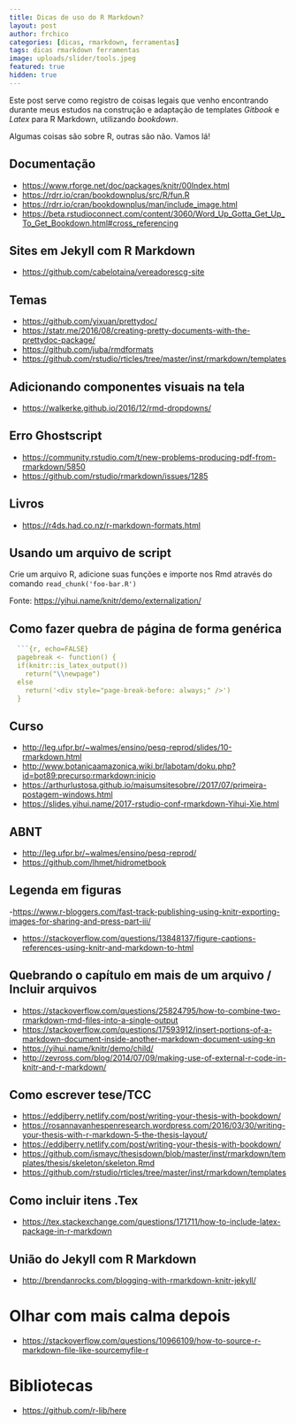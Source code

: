 ```yaml
---
title: Dicas de uso do R Markdown?
layout: post
author: frchico
categories: [dicas, rmarkdown, ferramentas]
tags: dicas rmarkdown ferramentas
image: uploads/slider/tools.jpeg
featured: true
hidden: true
---
```


Este post serve como registro de coisas legais que venho encontrando durante meus estudos na construção e adaptação de templates *Gitbook* e  *Latex* para R Markdown, utilizando *bookdown*.

Algumas coisas são sobre R, outras são não. Vamos lá!

## Documentação 

- https://www.rforge.net/doc/packages/knitr/00Index.html
- https://rdrr.io/cran/bookdownplus/src/R/fun.R
- https://rdrr.io/cran/bookdownplus/man/include_image.html
- https://beta.rstudioconnect.com/content/3060/Word_Up_Gotta_Get_Up_To_Get_Bookdown.html#cross_referencing

## Sites em Jekyll com R Markdown

- https://github.com/cabelotaina/vereadorescg-site

## Temas
- https://github.com/yixuan/prettydoc/
- https://statr.me/2016/08/creating-pretty-documents-with-the-prettydoc-package/
- https://github.com/juba/rmdformats
- https://github.com/rstudio/rticles/tree/master/inst/rmarkdown/templates
  
## Adicionando componentes visuais na tela 

- https://walkerke.github.io/2016/12/rmd-dropdowns/

## Erro Ghostscript

- https://community.rstudio.com/t/new-problems-producing-pdf-from-rmarkdown/5850
- https://github.com/rstudio/rmarkdown/issues/1285

## Livros 

- https://r4ds.had.co.nz/r-markdown-formats.html

## Usando um arquivo de script

Crie um arquivo R, adicione suas funções e importe nos Rmd através do comando `read_chunk('foo-bar.R')`

Fonte:  https://yihui.name/knitr/demo/externalization/

## Como fazer quebra de página de forma genérica

```R
  ```{r, echo=FALSE}
  pagebreak <- function() {
  if(knitr::is_latex_output())
    return("\\newpage")
  else
    return('<div style="page-break-before: always;" />')
  }
```

## Curso

- http://leg.ufpr.br/~walmes/ensino/pesq-reprod/slides/10-rmarkdown.html
- http://www.botanicaamazonica.wiki.br/labotam/doku.php?id=bot89:precurso:rmarkdown:inicio
- https://arthurlustosa.github.io/maisumsitesobre//2017/07/primeira-postagem-windows.html
- https://slides.yihui.name/2017-rstudio-conf-rmarkdown-Yihui-Xie.html

## ABNT

- http://leg.ufpr.br/~walmes/ensino/pesq-reprod/
- https://github.com/lhmet/hidrometbook

## Legenda em figuras

-https://www.r-bloggers.com/fast-track-publishing-using-knitr-exporting-images-for-sharing-and-press-part-iii/
- https://stackoverflow.com/questions/13848137/figure-captions-references-using-knitr-and-markdown-to-html

## Quebrando o capítulo em mais de um arquivo / Incluir arquivos

- https://stackoverflow.com/questions/25824795/how-to-combine-two-rmarkdown-rmd-files-into-a-single-output
- https://stackoverflow.com/questions/17593912/insert-portions-of-a-markdown-document-inside-another-markdown-document-using-kn
- https://yihui.name/knitr/demo/child/
- http://zevross.com/blog/2014/07/09/making-use-of-external-r-code-in-knitr-and-r-markdown/

## Como escrever tese/TCC

- https://eddjberry.netlify.com/post/writing-your-thesis-with-bookdown/
- https://rosannavanhespenresearch.wordpress.com/2016/03/30/writing-your-thesis-with-r-markdown-5-the-thesis-layout/
- https://eddjberry.netlify.com/post/writing-your-thesis-with-bookdown/
- https://github.com/ismayc/thesisdown/blob/master/inst/rmarkdown/templates/thesis/skeleton/skeleton.Rmd
- https://github.com/rstudio/rticles/tree/master/inst/rmarkdown/templates

## Como incluir itens .Tex

- https://tex.stackexchange.com/questions/171711/how-to-include-latex-package-in-r-markdown

## União do Jekyll com R Markdown

- http://brendanrocks.com/blogging-with-rmarkdown-knitr-jekyll/

# Olhar com mais calma depois

- https://stackoverflow.com/questions/10966109/how-to-source-r-markdown-file-like-sourcemyfile-r

# Bibliotecas

- https://github.com/r-lib/here